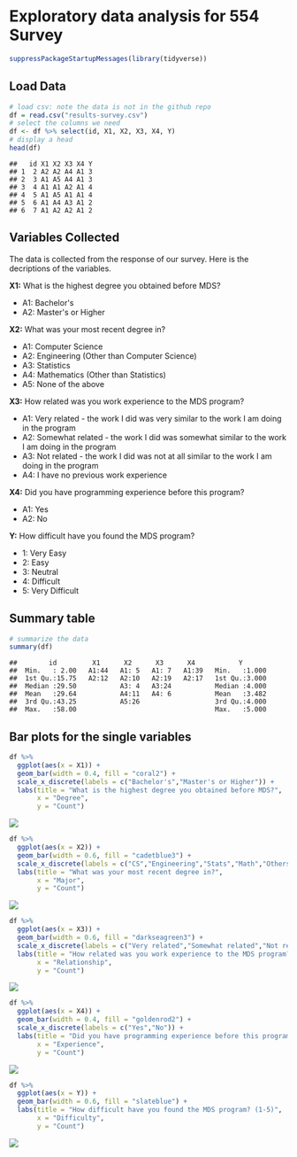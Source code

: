Exploratory data analysis for 554 Survey
================

``` r
suppressPackageStartupMessages(library(tidyverse))
```

Load Data
---------

``` r
# load csv: note the data is not in the github repo
df = read.csv("results-survey.csv")
# select the columns we need
df <- df %>% select(id, X1, X2, X3, X4, Y)
# display a head
head(df)
```

    ##   id X1 X2 X3 X4 Y
    ## 1  2 A2 A2 A4 A1 3
    ## 2  3 A1 A5 A4 A1 3
    ## 3  4 A1 A1 A2 A1 4
    ## 4  5 A1 A5 A1 A1 4
    ## 5  6 A1 A4 A3 A1 2
    ## 6  7 A1 A2 A2 A1 2

Variables Collected
-------------------

The data is collected from the response of our survey. Here is the decriptions of the variables.

**X1:** What is the highest degree you obtained before MDS?

-   A1: Bachelor's
-   A2: Master's or Higher

**X2:** What was your most recent degree in?

-   A1: Computer Science
-   A2: Engineering (Other than Computer Science)
-   A3: Statistics
-   A4: Mathematics (Other than Statistics)
-   A5: None of the above

**X3:** How related was you work experience to the MDS program?

-   A1: Very related - the work I did was very similar to the work I am doing in the program
-   A2: Somewhat related - the work I did was somewhat similar to the work I am doing in the program
-   A3: Not related - the work I did was not at all similar to the work I am doing in the program
-   A4: I have no previous work experience

**X4:** Did you have programming experience before this program?

-   A1: Yes
-   A2: No

**Y:** How difficult have you found the MDS program?

-   1: Very Easy
-   2: Easy
-   3: Neutral
-   4: Difficult
-   5: Very Difficult

Summary table
-------------

``` r
# summarize the data
summary(df)
```

    ##        id         X1      X2      X3      X4           Y        
    ##  Min.   : 2.00   A1:44   A1: 5   A1: 7   A1:39   Min.   :1.000  
    ##  1st Qu.:15.75   A2:12   A2:10   A2:19   A2:17   1st Qu.:3.000  
    ##  Median :29.50           A3: 4   A3:24           Median :4.000  
    ##  Mean   :29.64           A4:11   A4: 6           Mean   :3.482  
    ##  3rd Qu.:43.25           A5:26                   3rd Qu.:4.000  
    ##  Max.   :58.00                                   Max.   :5.000

Bar plots for the single variables
----------------------------------

``` r
df %>% 
  ggplot(aes(x = X1)) +
  geom_bar(width = 0.4, fill = "coral2") +
  scale_x_discrete(labels = c("Bachelor's","Master's or Higher")) +
  labs(title = "What is the highest degree you obtained before MDS?",
       x = "Degree",
       y = "Count")
```

![](554_EDA_files/figure-markdown_github/X1-1.png)

``` r
df %>% 
  ggplot(aes(x = X2)) +
  geom_bar(width = 0.6, fill = "cadetblue3") +
  scale_x_discrete(labels = c("CS","Engineering","Stats","Math","Others")) +
  labs(title = "What was your most recent degree in?",
       x = "Major",
       y = "Count")
```

![](554_EDA_files/figure-markdown_github/X2-1.png)

``` r
df %>% 
  ggplot(aes(x = X3)) +
  geom_bar(width = 0.6, fill = "darkseagreen3") +
  scale_x_discrete(labels = c("Very related","Somewhat related","Not related","No work experience")) +
  labs(title = "How related was you work experience to the MDS program?",
       x = "Relationship",
       y = "Count")
```

![](554_EDA_files/figure-markdown_github/X3-1.png)

``` r
df %>% 
  ggplot(aes(x = X4)) +
  geom_bar(width = 0.4, fill = "goldenrod2") +
  scale_x_discrete(labels = c("Yes","No")) +
  labs(title = "Did you have programming experience before this program?",
       x = "Experience",
       y = "Count")
```

![](554_EDA_files/figure-markdown_github/X4-1.png)

``` r
df %>% 
  ggplot(aes(x = Y)) +
  geom_bar(width = 0.6, fill = "slateblue") +
  labs(title = "How difficult have you found the MDS program? (1-5)",
       x = "Difficulty",
       y = "Count")
```

![](554_EDA_files/figure-markdown_github/Y-1.png)
